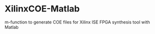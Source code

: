 XilinxCOE-Matlab
================

m-function to generate COE files for Xilinx ISE FPGA synthesis tool with Matlab
